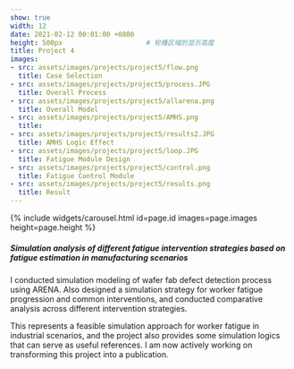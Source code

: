 ```yaml
---
show: true
width: 12
date: 2021-02-12 00:01:00 +0800
height: 500px                     # 轮播区域的显示高度
title: Project 4
images:
- src: assets/images/projects/project5/flow.png
  title: Case Selection
- src: assets/images/projects/project5/process.JPG
  title: Overall Process
- src: assets/images/projects/project5/allarena.png
  title: Overall Model
- src: assets/images/projects/project5/AMHS.png
  title: 
- src: assets/images/projects/project5/results2.JPG
  title: AMHS Logic Effect
- src: assets/images/projects/project5/loop.JPG
  title: Fatigue Module Design
- src: assets/images/projects/project5/control.png
  title: Fatigue Control Module
- src: assets/images/projects/project5/results.png
  title: Result
---
```


<div class="card h-100 rounded-xl overflow-hidden">
  <!-- 轮播放在“卡片图像区域” -->
  <div class="card-img-top p-0" style="height: {{ page.height }}; overflow:hidden;">
    {% include widgets/carousel.html id=page.id images=page.images height=page.height %}
  </div>

<!-- <div>
  <img data-src="assets/images/projects/cross.png" class="lazy w-100 rounded-xl-top" src="{{ '/assets/images/empty_300x200.png' | relative_url }}"> -->
  
  <div class="card-body">
    <h5 class="card-title">Simulation analysis of different fatigue intervention strategies based on fatigue estimation in manufacturing scenarios</h5>
    <p class="card-text">
      I conducted simulation modeling of wafer fab defect detection process using ARENA. Also designed a simulation strategy for worker fatigue progression and common interventions, and conducted comparative analysis across different intervention strategies.
    </p>
    <p class="card-text">
      This represents a feasible simulation approach for worker fatigue in industrial scenarios, and the project also provides some simulation logics that can serve as useful references. I am now actively working on transforming this project into a publication.
    </p>
  </div>
</div>

